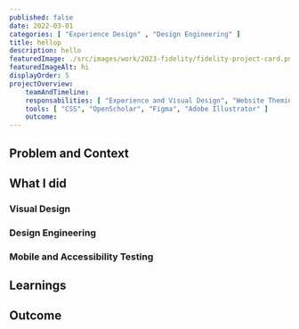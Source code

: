 ```yaml
---
published: false
date: 2022-03-01
categories: [ "Experience Design" , "Design Engineering" ]
title: hellop
description: hello
featuredImage: ./src/images/work/2023-fidelity/fidelity-project-card.png
featuredImageAlt: hi
displayOrder: 5
projectOverview:
    teamAndTimeline: 
    responsabilities: [ "Experience and Visual Design", "Website Theming and Design Engineering",  "Mobile and Accessibility Testing" ]
    tools: [ "CSS", "OpenScholar", "Figma", "Adobe Illustrator" ]
    outcome: 
---
```

## Problem and Context


## What I did

<h3 id="visual-design">Visual Design</h3>


<h3 id="design-engineering">Design Engineering</h3>


<h3 id="mobile-and-accessibility-testing">Mobile and Accessibility Testing</h3>


## Learnings


## Outcome

